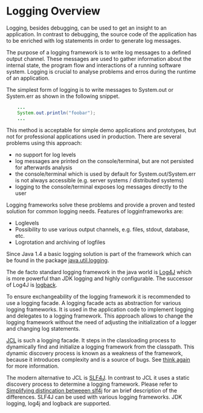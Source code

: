 Logging Overview
================
Logging, besides debugging, can be used to get an insight to an application.
In contrast to debugging, the source code of the application has to be enriched with log statements in order to generate log messages.

The purpose of a logging framework is to write log messages to a defined output channel.
These messages are used to gather information about the internal state, the program flow and interactions of a running software system.
Logging is crucial to analyse problems and erros during the runtime of an application.

The simplest form of logging is to write messages to System.out or System.err as shown in the following snippet.
```java
    ...
    System.out.println("foobar");
    ...
```
This method is acceptable for simple demo applications and prototypes, but not for professional applications used in production.
There are several problems using this approach:
- no support for log levels
- log messages are printed on the console/terminal, but are not persisted for afterwards analysis
- the console/terminal which is used by default for System.out/System.err is not always accessible (e.g. server systems / distributed systems)
- logging to the console/terminal exposes log messages directly to the user

Logging frameworks solve these problems and provide a proven and tested solution for common logging needs.
Features of logginframeworks are:
- Loglevels
- Possibility to use various output channels, e.g. files, stdout, database, etc.
- Logrotation and archiving of logfiles

Since Java 1.4 a basic logging solution is part of the framework which can be found in the package 
[java.util.logging](https://docs.oracle.com/javase/9/docs/api/java/util/logging/package-summary.html).

The de facto standard logging framework in the java world is [Log4J](https://logging.apache.org/log4j) which is more powerful than JDK logging and highly configurable.
The successor of Log4J is [logback](https://logback.qos.ch/). 

To ensure exchangeability of the logging framework it is recommended to use a logging facade.
A logging facade acts as abstraction for various logging frameworks.
It is used in the application code to implement logging and delegates to a logging framework.
This approach allows to change the logging framework without the need of adjusting the initialization of a logger and changing log statements.

[JCL](https://commons.apache.org/proper/commons-logging/) is such a logging facade.
It steps in the classloading process to dynamically find and initialize a logging framework from the classpath.
This dynamic discovery process is known as a weakness of the framework, because it introduces complexity and is a source of bugs.
See [think again](https://articles.qos.ch/thinkAgain.html) for more information.

The modern alternative to JCL is [SLF4J](https://www.slf4j.org).
In contrast to JCL it uses a static discovery process to determine a logging framework.
Please refer to [Simplifying distincation betweeen slf4j](http://jayunit100.blogspot.de/2013/10/simplifying-distinction-between-sl4j.html) 
for an brief description of the differences.
SLF4J can be used with various logging frameworks.
JDK logging, log4j and logback are supported.

